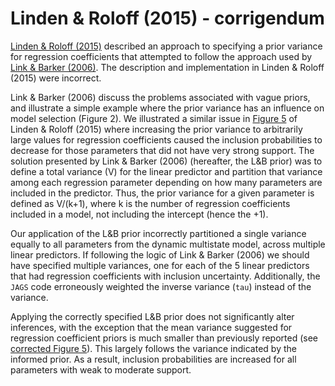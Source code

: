 # Linden & Roloff (2015) - corrigendum
[Linden &amp; Roloff (2015)](http://onlinelibrary.wiley.com/doi/10.1002/ece3.1618/full) described an approach to specifying a prior variance for regression coefficients that attempted to follow the approach used by [Link &amp; Barker (2006)](https://www.pwrc.usgs.gov/prodabs/ab10060307/6623_Link.pdf).  The description and implementation in Linden &amp; Roloff (2015) were incorrect.

Link &amp; Barker (2006) discuss the problems associated with vague priors, and illustrate a simple example where the prior variance has an influence on model selection (Figure 2).  We illustrated a similar issue in [Figure 5](http://onlinelibrary.wiley.com/enhanced/figures/doi/10.1002/ece3.1618#figure-viewer-ece31618-fig-0005) of Linden &amp; Roloff (2015) where increasing the prior variance to arbitrarily large values for regression coefficients caused the inclusion probabilities to decrease for those parameters that did not have very strong support.  The solution presented by Link &amp; Barker (2006) (hereafter, the L&B prior) was to define a total variance (V) for the linear predictor and partition that variance among each regression parameter depending on how many parameters are included in the predictor.  Thus, the prior variance for a given parameter is defined as V/(k+1), where k is the number of regression coefficients included in a model, not including the intercept (hence the +1).

Our application of the L&B prior incorrectly partitioned a single variance equally to all parameters from the dynamic multistate model, across multiple linear predictors.  If following the logic of Link &amp; Barker (2006) we should have specified multiple variances, one for each of the 5 linear predictors that had regression coefficients with inclusion uncertainty.  Additionally, the `JAGS` code erroneously weighted the inverse variance (`tau`) instead of the variance.

Applying the correctly specified L&B prior does not significantly alter inferences, with the exception that the mean variance suggested for regression coefficient priors is much smaller than previously reported (see [corrected Figure 5](https://github.com/danlinden/Linden_Roloff_2015/blob/master/Linden%26Roloff(2015)_Fig5corrected.png)).  This largely follows the variance indicated by the informed prior.  As a result, inclusion probabilities are increased for all parameters with weak to moderate support.
